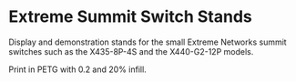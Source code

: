 # Extreme Summit Switch Stands
Display and demonstration stands for the small Extreme Networks summit switches such as the X435-8P-4S and the X440-G2-12P models.

Print in PETG with 0.2 and 20% infill.
